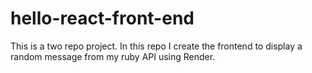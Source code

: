 # hello-react-front-end
This is a two repo project. In this repo I create the frontend to display a random message from my ruby API using Render.
